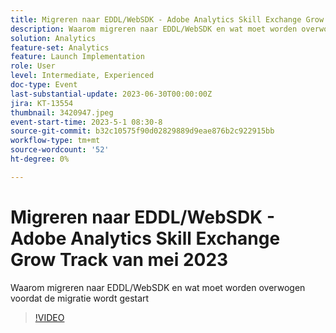 ```yaml
---
title: Migreren naar EDDL/WebSDK - Adobe Analytics Skill Exchange Grow Track van mei 2023
description: Waarom migreren naar EDDL/WebSDK en wat moet worden overwogen voordat de migratie wordt gestart
solution: Analytics
feature-set: Analytics
feature: Launch Implementation
role: User
level: Intermediate, Experienced
doc-type: Event
last-substantial-update: 2023-06-30T00:00:00Z
jira: KT-13554
thumbnail: 3420947.jpeg
event-start-time: 2023-5-1 08:30-8
source-git-commit: b32c10575f90d02829889d9eae876b2c922915bb
workflow-type: tm+mt
source-wordcount: '52'
ht-degree: 0%

---
```



# Migreren naar EDDL/WebSDK - Adobe Analytics Skill Exchange Grow Track van mei 2023

Waarom migreren naar EDDL/WebSDK en wat moet worden overwogen voordat de migratie wordt gestart

>[!VIDEO](https://video.tv.adobe.com/v/3420947/?learn=on)

